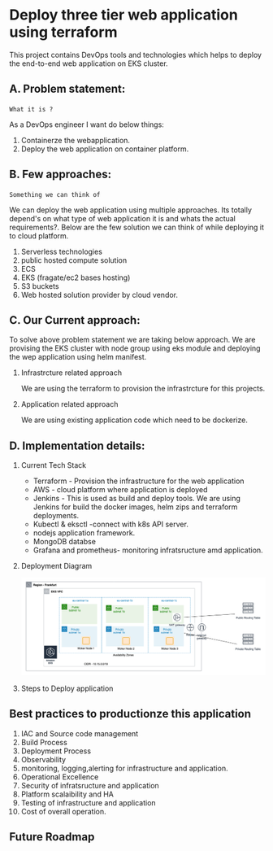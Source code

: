 # Deploy three tier web application using terraform

This project contains DevOps tools and technologies which helps to deploy the end-to-end web application on EKS cluster.

## A. Problem statement:

`What it is ?`

As a DevOps engineer I want do below things:

 1. Containerze the webapplication.
 2. Deploy the web application on container platform.

## B. Few approaches:

`Something we can think of`

We can deploy the web application using multiple approaches. Its totally depend's on what type of web application it is and whats the actual requirements?. Below are the few solution we can think of while deploying it to cloud platform.

1. Serverless technologies
2. public hosted compute solution
3. ECS
4. EKS (fragate/ec2 bases hosting)
5. S3 buckets
6. Web hosted solution provider by cloud vendor.

## C. Our Current approach:

To solve above problem statement we are taking below approach. We are provising the EKS cluster with node group using eks module and deploying the wep application using helm manifest.

1. Infrastrcture related approach

   We are using the terraform to provision the infrastrcture for this projects.

2. Application related approach

    We are using existing application code which need to be dockerize.


## D. Implementation details:


1. Current Tech Stack
    
    - Terraform - Provision the infrastructure for the web application
    - AWS - cloud platform where application is deployed
    - Jenkins - This is used as build and deploy tools. We are using Jenkins for build the docker images, helm zips and terraform deployments.
    - Kubectl & eksctl -connect with k8s API server.
    - nodejs application framework.
    - MongoDB databse
    - Grafana and prometheus- monitoring infratsructure amd application.

2. Deployment Diagram

    ![Alt text](Amazon-Elastic-Kubernetes-Service-EKS-Explained-Diagram-5.png)

3. Steps to Deploy application


## Best practices to productionze this application

1. IAC and Source code management
2. Build Process
3. Deployment Process
4. Observability
5. monitoring, logging,alerting for infrastructure and application.
6. Operational Excellence
7. Security of infratsructure and application
8. Platform scalaibility and HA
9. Testing of infrastructure and application
10. Cost of overall operation.

## Future Roadmap 